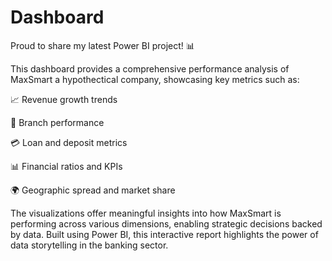 # Dashboard

Proud to share my latest Power BI project! 📊

This dashboard provides a comprehensive performance analysis of MaxSmart a hypothectical company, showcasing key metrics such as:

📈 Revenue growth trends

🏦 Branch performance

💳 Loan and deposit metrics

📊 Financial ratios and KPIs

🌍 Geographic spread and market share

The visualizations offer meaningful insights into how MaxSmart is performing across various dimensions, enabling strategic decisions backed by data. Built using Power BI, this interactive report highlights the power of data storytelling in the banking sector.
